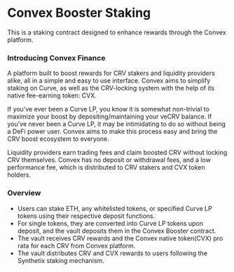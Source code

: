 # Convex Booster Staking

This is a staking contract designed to enhance rewards through the Convex platform.

### Introducing Convex Finance

A platform built to boost rewards for CRV stakers and liquidity providers alike, all in a simple and easy to use interface. Convex aims to simplify staking on Curve, as well as the CRV-locking system with the help of its native fee-earning token: CVX.

If you’ve ever been a Curve LP, you know it is somewhat non-trivial to maximize your boost by depositing/maintaining your veCRV balance. If you’ve never been a Curve LP, it may be intimidating to do so without being a DeFi power user. Convex aims to make this process easy and bring the CRV boost ecosystem to everyone.

Liquidity providers earn trading fees and claim boosted CRV without locking CRV themselves.
Convex has no deposit or withdrawal fees, and a low performance fee, which is distributed to CRV stakers and CVX token holders.

### Overview

- Users can stake ETH, any whitelisted tokens, or specified Curve LP tokens using their respective deposit functions.
- For single tokens, they are converted into Curve LP tokens upon deposit, and the vault deposits them in the Convex Booster contract.
- The vault receives CRV rewards and the Convex native token(CVX) pro rata for each CRV from Convex platform.
- The vault distributes CRV and CVX rewards to users following the Synthetix staking mechanism.